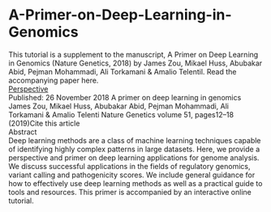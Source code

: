 
# A-Primer-on-Deep-Learning-in-Genomics


This tutorial is a supplement to the manuscript, A Primer on Deep Learning in Genomics (Nature Genetics, 2018) by James Zou, Mikael Huss, Abubakar Abid, Pejman Mohammadi, Ali Torkamani & Amalio Telentil. Read the accompanying paper here.
</br>
[Perspective](https://www.nature.com/articles/s41588-018-0295-5)
</br>
Published: 26 November 2018
A primer on deep learning in genomics
James Zou, Mikael Huss, Abubakar Abid, Pejman Mohammadi, Ali Torkamani & Amalio Telenti 
Nature Genetics volume 51, pages12–18 (2019)Cite this article
</br>
Abstract
</br>
Deep learning methods are a class of machine learning techniques capable of identifying highly complex patterns in large datasets. Here, we provide a perspective and primer on deep learning applications for genome analysis. We discuss successful applications in the fields of regulatory genomics, variant calling and pathogenicity scores. We include general guidance for how to effectively use deep learning methods as well as a practical guide to tools and resources. This primer is accompanied by an interactive online tutorial.
